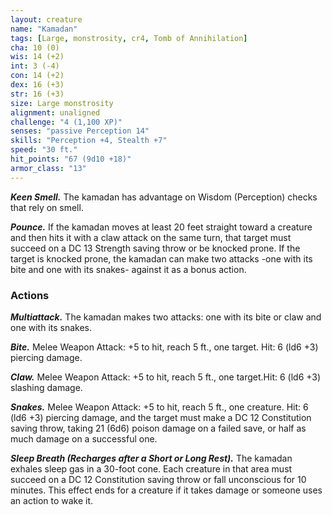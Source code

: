 ```yaml
---
layout: creature
name: "Kamadan"
tags: [Large, monstrosity, cr4, Tomb of Annihilation]
cha: 10 (0)
wis: 14 (+2)
int: 3 (-4)
con: 14 (+2)
dex: 16 (+3)
str: 16 (+3)
size: Large monstrosity
alignment: unaligned
challenge: "4 (1,100 XP)"
senses: "passive Perception 14"
skills: "Perception +4, Stealth +7"
speed: "30 ft."
hit_points: "67 (9d10 +18)"
armor_class: "13"
---
```


***Keen Smell.*** The kamadan has advantage on Wisdom (Perception) checks that rely on smell.

***Pounce.*** If the kamadan moves at least 20 feet straight toward a creature and then hits it with a claw attack on the same turn, that target must succeed on a DC 13 Strength saving throw or be knocked prone. If the target is knocked prone, the kamadan can make two attacks -one with its bite and one with its snakes- against it as a bonus action.

### Actions

***Multiattack.*** The kamadan makes two attacks: one with its bite or claw and one with its snakes.

***Bite.*** Melee Weapon Attack: +5 to hit, reach 5 ft., one target. Hit: 6 (ld6 +3) piercing damage.

***Claw.*** Melee Weapon Attack: +5 to hit, reach 5 ft., one target.Hit: 6 (ld6 +3) slashing damage.

***Snakes.*** Melee Weapon Attack: +5 to hit, reach 5 ft., one creature. Hit: 6 (ld6 +3) piercing damage, and the target must make a DC 12 Constitution saving throw, taking 21 (6d6) poison damage on a failed save, or half as much damage on a successful one.

***Sleep Breath (Recharges after a Short or Long Rest).*** The kamadan exhales sleep gas in a 30-foot cone. Each creature in that area must succeed on a DC 12 Constitution saving throw or fall unconscious for 10 minutes. This effect ends for a creature if it takes damage or someone uses an action to wake it.